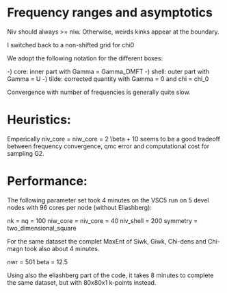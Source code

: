 # Frequency ranges and asymptotics

Niv should always >= niw. Otherwise, weirds kinks appear at the boundary.

I switched back to a non-shifted grid for chi0 

We adopt the following notation for the different boxes: 

-) core: inner part with Gamma = Gamma_DMFT 
-) shell: outer part with Gamma = U
-) tilde: corrected quantity with Gamma = 0 and chi = chi_0

Convergence with number of frequencies is generally quite slow.

# Heuristics: 

Emperically niv_core = niw_core = 2 \beta + 10 seems to be a good tradeoff between frequency convergence, qmc error and 
computational cost for sampling G2. 

# Performance: 

The following parameter set took 4 minutes on the VSC5 run on 5 devel nodes with 96 cores per node (without Eliashberg): 

nk = nq = 100 
niw_core = niv_core = 40 
niv_shell = 200 
symmetry = two_dimensional_square

For the same dataset the complet MaxEnt of Siwk, Giwk, Chi-dens and Chi-magn took also about 4 minutes. 

nwr = 501 
beta = 12.5 

Using also the eliashberg part of the code, it takes 8 minutes to complete the same dataset, but with 80x80x1 k-points instead.